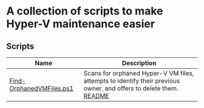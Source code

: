 # A collection of scripts to make Hyper-V maintenance easier

## Scripts

| Name                 | Description                                                                                                                                                                         |
| ------------------------- | ----------------------------------------------------------------------------------------------------------------------------------------------------------------------------------- |
| [Find-OrphanedVMFiles.ps1](https://github.com/rescrack/hyper-v-scripts/blob/main/Find-OrphanedVMFiles.ps1) | Scans for orphaned Hyper-V VM files, attempts to identify their previous owner, and offers to delete them. [README](https://github.com/rescrack/hyper-v-scripts/blob/main/README_Find-OrphanedVMFiles.md) |
